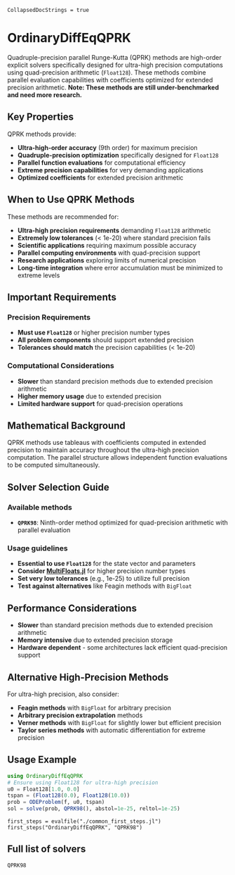 ```@meta
CollapsedDocStrings = true
```

# OrdinaryDiffEqQPRK

Quadruple-precision parallel Runge-Kutta (QPRK) methods are high-order explicit solvers specifically designed for ultra-high precision computations using quad-precision arithmetic (`Float128`). These methods combine parallel evaluation capabilities with coefficients optimized for extended precision arithmetic. **Note: These methods are still under-benchmarked and need more research.**

## Key Properties

QPRK methods provide:

- **Ultra-high-order accuracy** (9th order) for maximum precision
- **Quadruple-precision optimization** specifically designed for `Float128`
- **Parallel function evaluations** for computational efficiency
- **Extreme precision capabilities** for very demanding applications
- **Optimized coefficients** for extended precision arithmetic

## When to Use QPRK Methods

These methods are recommended for:

- **Ultra-high precision requirements** demanding `Float128` arithmetic
- **Extremely low tolerances** (< 1e-20) where standard precision fails
- **Scientific applications** requiring maximum possible accuracy
- **Parallel computing environments** with quad-precision support
- **Research applications** exploring limits of numerical precision
- **Long-time integration** where error accumulation must be minimized to extreme levels

## Important Requirements

### Precision Requirements
- **Must use `Float128`** or higher precision number types
- **All problem components** should support extended precision
- **Tolerances should match** the precision capabilities (< 1e-20)

### Computational Considerations
- **Slower** than standard precision methods due to extended precision arithmetic
- **Higher memory usage** due to extended precision
- **Limited hardware support** for quad-precision operations

## Mathematical Background

QPRK methods use tableaus with coefficients computed in extended precision to maintain accuracy throughout the ultra-high precision computation. The parallel structure allows independent function evaluations to be computed simultaneously.

## Solver Selection Guide

### Available methods
- **`QPRK98`**: Ninth-order method optimized for quad-precision arithmetic with parallel evaluation

### Usage guidelines
- **Essential to use `Float128`** for the state vector and parameters
- **Consider [MultiFloats.jl](https://github.com/dzhang314/MultiFloats.jl)** for higher precision number types
- **Set very low tolerances** (e.g., 1e-25) to utilize full precision
- **Test against alternatives** like Feagin methods with `BigFloat`

## Performance Considerations

- **Slower** than standard precision methods due to extended precision arithmetic
- **Memory intensive** due to extended precision storage
- **Hardware dependent** - some architectures lack efficient quad-precision support

## Alternative High-Precision Methods

For ultra-high precision, also consider:
- **Feagin methods** with `BigFloat` for arbitrary precision
- **Arbitrary precision extrapolation** methods
- **Verner methods** with `BigFloat` for slightly lower but efficient precision
- **Taylor series methods** with automatic differentiation for extreme precision

## Usage Example

```julia
using OrdinaryDiffEqQPRK
# Ensure using Float128 for ultra-high precision
u0 = Float128[1.0, 0.0]  
tspan = (Float128(0.0), Float128(10.0))
prob = ODEProblem(f, u0, tspan)
sol = solve(prob, QPRK98(), abstol=1e-25, reltol=1e-25)
```

```@eval
first_steps = evalfile("./common_first_steps.jl")
first_steps("OrdinaryDiffEqQPRK", "QPRK98")
```

## Full list of solvers

```@docs
QPRK98
```
